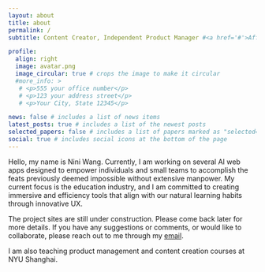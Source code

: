 ```yaml
---
layout: about
title: about
permalink: /
subtitle: Content Creator, Independent Product Manager #<a href='#'>Affiliations</a>. 

profile:
  align: right
  image: avatar.png
  image_circular: true # crops the image to make it circular
  #more_info: >
   # <p>555 your office number</p>
   # <p>123 your address street</p>
   # <p>Your City, State 12345</p>

news: false # includes a list of news items
latest_posts: true # includes a list of the newest posts
selected_papers: false # includes a list of papers marked as "selected={true}"
social: true # includes social icons at the bottom of the page
---
```


Hello, my name is Nini Wang. Currently, I am working on several AI web apps designed to empower individuals and small teams to accomplish the feats previously deemed impossible without extensive manpower. My current focus is the education industry, and I am committed to creating immersive and efficiency tools that align with our natural learning habits through innovative UX.

The project sites are still under construction. Please come back later for more details.
If you have any suggestions or comments, or would like to collaborate, please reach out to me through my [email](niniwang.tange@gmail.com).

I am also teaching product management and content creation courses at NYU Shanghai.

